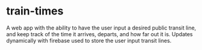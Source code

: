 # train-times

A web app with the ability to have the user input a desired public transit line, and keep track of the time it arrives, departs, and how far out it is. Updates dynamically with firebase used to store the user input transit lines. 
